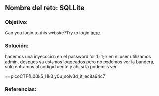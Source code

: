 ## Nombre del reto: SQLLite


### Objetivo:

Can you login to this website?Try to login [here](http://saturn.picoctf.net:53438/).

### Solución:
hacemos una inyecccion en el password 'or 1=1; y en el user utilizamos admin, despues ya estamos loggeados pero no podemos ver la bandera, solo entramos al codigo fuente y ahi si la podemos ver

==picoCTF{L00k5_l1k3_y0u_solv3d_it_ec8a64c7}

### Referencias: